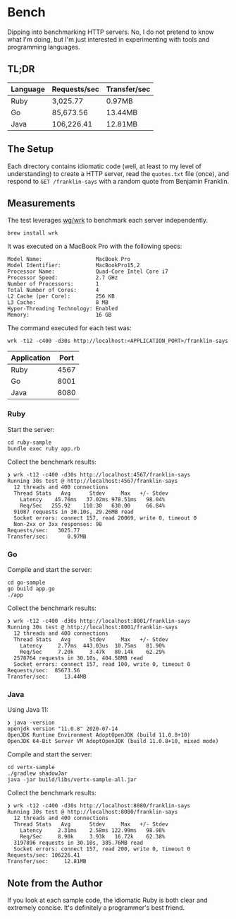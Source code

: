 # Bench

Dipping into benchmarking HTTP servers. No, I do not pretend to know what I'm
doing, but I'm just interested in experimenting with tools and programming
languages.

## TL;DR

| Language | Requests/sec | Transfer/sec |
| -------- | ------------ | ------------ |
| Ruby     | 3,025.77     | 0.97MB       |
| Go       | 85,673.56    | 13.44MB      |
| Java     | 106,226.41   | 12.81MB      |

## The Setup

Each directory contains idiomatic code (well, at least to my level of
understanding) to create a HTTP server, read the `quotes.txt` file (once), and
respond to `GET /franklin-says` with a random quote from Benjamin Franklin.

## Measurements

The test leverages [wg/wrk](https://github.com/wg/wrk) to benchmark each server
independently.

```
brew install wrk
```

It was executed on a MacBook Pro with the following specs:

```
Model Name:                 MacBook Pro
Model Identifier:           MacBookPro15,2
Processor Name:             Quad-Core Intel Core i7
Processor Speed:            2.7 GHz
Number of Processors:       1
Total Number of Cores:      4
L2 Cache (per Core):        256 KB
L3 Cache:                   8 MB
Hyper-Threading Technology: Enabled
Memory:                     16 GB
```

The command executed for each test was:

```
wrk -t12 -c400 -d30s http://localhost:<APPLICATION_PORT>/franklin-says
```

| Application | Port |
| ----------- | ---- |
| Ruby        | 4567 |
| Go          | 8001 |
| Java        | 8080 |

### Ruby

Start the server:

```
cd ruby-sample
bundle exec ruby app.rb
```

Collect the benchmark results:

```
❯ wrk -t12 -c400 -d30s http://localhost:4567/franklin-says
Running 30s test @ http://localhost:4567/franklin-says
  12 threads and 400 connections
  Thread Stats   Avg      Stdev     Max   +/- Stdev
    Latency    45.76ms   37.02ms 978.51ms   98.04%
    Req/Sec   255.92    110.30   630.00     66.84%
  91087 requests in 30.10s, 29.26MB read
  Socket errors: connect 157, read 20069, write 0, timeout 0
  Non-2xx or 3xx responses: 98
Requests/sec:   3025.77
Transfer/sec:      0.97MB
```

### Go

Compile and start the server:

```
cd go-sample
go build app.go
./app
```

Collect the benchmark results:

```
❯ wrk -t12 -c400 -d30s http://localhost:8001/franklin-says
Running 30s test @ http://localhost:8001/franklin-says
  12 threads and 400 connections
  Thread Stats   Avg      Stdev     Max   +/- Stdev
    Latency     2.77ms  443.03us  10.75ms   81.90%
    Req/Sec     7.20k     3.47k   80.14k    62.29%
  2578764 requests in 30.10s, 404.58MB read
  Socket errors: connect 157, read 100, write 0, timeout 0
Requests/sec:  85673.56
Transfer/sec:     13.44MB
```

### Java

Using Java 11:

```
❯ java -version
openjdk version "11.0.8" 2020-07-14
OpenJDK Runtime Environment AdoptOpenJDK (build 11.0.8+10)
OpenJDK 64-Bit Server VM AdoptOpenJDK (build 11.0.8+10, mixed mode)
```

Compile and start the server:

```
cd vertx-sample
./gradlew shadowJar
java -jar build/libs/vertx-sample-all.jar
```

Collect the benchmark results:

```
❯ wrk -t12 -c400 -d30s http://localhost:8080/franklin-says
Running 30s test @ http://localhost:8080/franklin-says
  12 threads and 400 connections
  Thread Stats   Avg      Stdev     Max   +/- Stdev
    Latency     2.31ms    2.58ms 122.99ms   98.98%
    Req/Sec     8.90k     3.93k   16.72k    62.38%
  3197896 requests in 30.10s, 385.76MB read
  Socket errors: connect 157, read 200, write 0, timeout 0
Requests/sec: 106226.41
Transfer/sec:     12.81MB
```

## Note from the Author

If you look at each sample code, the idiomatic Ruby is both clear and extremely
concise. It's definitely a programmer's best friend.
